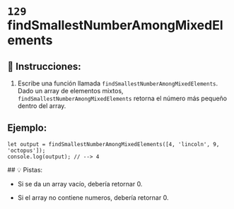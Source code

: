 # `129` findSmallestNumberAmongMixedElements

## 📝 Instrucciones:

1. Escribe una función llamada `findSmallestNumberAmongMixedElements`. Dado un array de elementos mixtos, `findSmallestNumberAmongMixedElements` retorna el número más pequeño dentro del array.

## Ejemplo:

```Js
let output = findSmallestNumberAmongMixedElements([4, 'lincoln', 9, 'octopus']);
console.log(output); // --> 4
```

## 💡 Pistas:

+ Si se da un array vacío, debería retornar 0.

+ Si el array no contiene numeros, debería retornar 0.